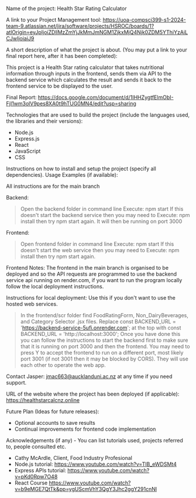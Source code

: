 Name of the project: Health Star Rating Calculator

A link to your Project Management tool:
https://uoa-compsci399-s1-2024-team-9.atlassian.net/jira/software/projects/HSROC/boards/1?atlOrigin=eyJpIjoiZDllMzZmYjJkMmJmNGM1ZjkxMjQ4Njk0ZDM5YThiYzAiLCJwIjoiaiJ9

A short description of what the project is about. (You may put a link to your final report here, after it has been completed):

This project is a Health Star rating calculator that takes nutritional information through inputs in the frontend, sends them via API to the backend service which calculates the result and sends it back to the frontend service to be displayed to the user.

Final Report: https://docs.google.com/document/d/1IHHZygtfElmObI-FjI1wm3olV9pes8XA0t9hTUG0MN4/edit?usp=sharing 

Technologies that are used to build the project (include the languages used, the libraries and their versions):
- Node.js
- Express.js
- React
- JavaScript
- CSS

Instructions on how to install and setup the project (specify all dependencies).
Usage Examples (if available):

All instructions are for the main branch

Backend:
> Open the backend folder in command line
> Execute: npm start
> If this doesn't start the backend service then you may need to Execute: npm install then try npm start again. It will then be running on port 3000

Frontend:
> Open frontend folder in command line
> Execute: npm start
> If this doesn't start the web service then you may need to Execute: npm install then try npm start again.

Frontend Notes:
The frontend in the main branch is organised to be deployed and so the API requests are programmed to use the backend service api running on render.com, if you want to run the program locally follow the local deployment instructions.

Instructions for local deployment:
Use this if you don't want to use the hosted web services.
> In the frontend/scr folder find FoodRatingForm, Non_DairyBeverages, and Category Selector .jsx files.
> Replace const BACKEND_URL = 'https://backend-service-5ufi.onrender.com'; at the top with 
const BACKEND_URL = 'http://localhost:3000';
> Once you have done this you can follow the instructions to start the backend first to make sure that it is running on port 3000 and then the frontend. You may need to press Y to accept the frontend to run on a different port, most likely port 3001 (if not 3001 then it may be blocked by CORS). They will use each other to operate the web app.

Contact Jasper: jmac663@aucklanduni.ac.nz at any time if you need support.

URL of the website where the project has been deployed (if applicable):
https://healthstarcalcnz.online

Future Plan (Ideas for future releases):
- Optional accounts to save results
- Continual improvements for frontend code implementation


Acknowledgements (if any) - You can list tutorials used, projects referred to, people consulted etc.
- Cathy McArdle, Client, Food Industry Profesional
- Node.js tutorial: https://www.youtube.com/watch?v=TlB_eWDSMt4
- Express APIs tutorial: https://www.youtube.com/watch?v=pKd0Rpw7O48 
- React Course https://www.youtube.com/watch?v=b9eMGE7QtTk&pp=ygUScmVhY3QgY3Jhc2ggY291cnNl
